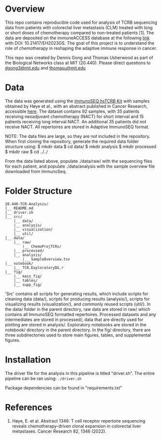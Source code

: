# Overview

This repo contains reproducible code used for analysis of TCRB sequencing data from patients with colorectal liver metastasis (CLM) treated with long or short doses of chemotherapy compared to non-treated patients [1]. The data are deposited on the immuneACCESS database at the following [link](https://clients.adaptivebiotech.com/pub/ad7a2d37-a0bc-4d88-813e-6dd7d762a65b) with DOI: 10.21417/EH2023GS. The goal of this project is to understand the role of chemotherapy in reshaping the adaptive immune response in cancer.

This repo was created by Dennis Gong and Thomas Usherwood as part of the Biological Networks class at MIT (20.440). Please direct questions to dgong3@mit.edu and thomasu@mit.edu

# Data

The data was generated using the [immunoSEQ hsTCRB Kit](https://www.immunoseq.com/) with samples obtained by Høye et al., with an abstract published in Cancer Research, accessible [here](https://aacrjournals.org/cancerres/article/82/12_Supplement/1346/699749/Abstract-1346-T-cell-receptor-repertoire). The dataset contains 92 samples, with 35 patients receiving neoadjuvant chemotherapy (NACT) for short interval and 15 patients receiving long interval NACT. An additional 35 patients did not receive NACT. All repertoires are stored in Adaptive ImmunoSEQ format. 

NOTE: The data files are large, so they are not included in the repository. When first cloning the repository, generate the required data folder structure using:
$ mkdir data
$ cd data/
$ mkdir analysis
$ mkdir processed
$ mkdir raw
$ cd ../../

From the data listed above, populate ./data/raw/ with the sequencing files for each patient, and populate ./data/analysis with the sample overview file downloaded from ImmunoSeq.

# Folder Structure

```
20.440-TCR-Analysis/
|__ README.md				
|__ driver.sh 					
|__ src/ 						
	|__ data/ 					
	|__ analysis/ 				
	|__ visualization/ 			
	|__ util/ 					
|__ data/						
	|__ raw/					
		|__ ChemoProjTCRs/	
	|__ processed/				
	|__ analysis/				
		|__ SampleOverview.tsv	
|__ notebook/					
	|__ TCR.ExploratoryDG.r		
|__ fig/ 						
	|__ main_fig/				
	|__ tables/					
	|__ supp_fig/				
```
'Src' contains all scripts for generating results, which include scripts for cleaning data (data/), scripts for producing results (analysis/), scripts for visualizing results (visualization/), and commonly reused scripts (util/). In the data/ folder in the parent directory, raw data are stored in raw/ which contains all ImmunoSEQ formatted repertoires. Processed datasets and any intermediates are stored in processed/, data that are directly used for plotting are stored in analysis/. Exploratory notebooks are stored in the notebook/ directory in the parent directory. In the fig/ directory, there are three subdirectories used to store main figures, tables, and supplemental figures.

# Installation

The driver file for the analysis in this pipeline is titled "driver.sh". The entire pipeline can be ran using: 
`./driver.sh`

Package dependencies can be found in "requirements.txt"

# References

1. Høye, E. et al. Abstract 1346: T cell receptor repertoire sequencing reveals chemotherapy-driven clonal expansion in colorectal liver metastases. Cancer Research 82, 1346 (2022).


